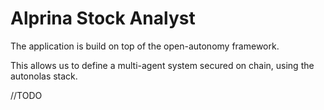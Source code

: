 # Alprina Stock Analyst

The application is build on top of the open-autonomy framework.

This allows us to define a multi-agent system secured on chain, using the autonolas stack.

//TODO
